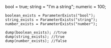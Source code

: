 <cfscript>
  bool = true;
	string = "I'm a string";
	numeric = 100;

	boolean_exists = ParameterExists("bool");
	string_exists = ParameterExists("string");
	number_exists = ParameterExists("number");
		
	dump(boolean_exists); //true
	dump(string_exists); //true
	dump(number_exists); //false
</cfscript>
